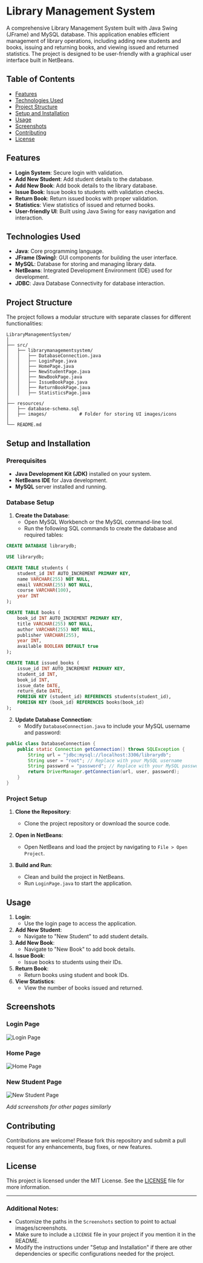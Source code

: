 # Library Management System

A comprehensive Library Management System built with Java Swing (JFrame) and MySQL database. This application enables efficient management of library operations, including adding new students and books, issuing and returning books, and viewing issued and returned statistics. The project is designed to be user-friendly with a graphical user interface built in NetBeans.

## Table of Contents
- [Features](#features)
- [Technologies Used](#technologies-used)
- [Project Structure](#project-structure)
- [Setup and Installation](#setup-and-installation)
- [Usage](#usage)
- [Screenshots](#screenshots)
- [Contributing](#contributing)
- [License](#license)

## Features
- **Login System**: Secure login with validation.
- **Add New Student**: Add student details to the database.
- **Add New Book**: Add book details to the library database.
- **Issue Book**: Issue books to students with validation checks.
- **Return Book**: Return issued books with proper validation.
- **Statistics**: View statistics of issued and returned books.
- **User-friendly UI**: Built using Java Swing for easy navigation and interaction.

## Technologies Used
- **Java**: Core programming language.
- **JFrame (Swing)**: GUI components for building the user interface.
- **MySQL**: Database for storing and managing library data.
- **NetBeans**: Integrated Development Environment (IDE) used for development.
- **JDBC**: Java Database Connectivity for database interaction.

## Project Structure
The project follows a modular structure with separate classes for different functionalities:
```
LibraryManagementSystem/
│
├── src/
│   ├── librarymanagementsystem/
│   │   ├── DatabaseConnection.java
│   │   ├── LoginPage.java
│   │   ├── HomePage.java
│   │   ├── NewStudentPage.java
│   │   ├── NewBookPage.java
│   │   ├── IssueBookPage.java
│   │   ├── ReturnBookPage.java
│   │   ├── StatisticsPage.java
│
├── resources/
│   ├── database-schema.sql
│   ├── images/            # Folder for storing UI images/icons
│
└── README.md
```

## Setup and Installation

### Prerequisites
- **Java Development Kit (JDK)** installed on your system.
- **NetBeans IDE** for Java development.
- **MySQL** server installed and running.
  
### Database Setup
1. **Create the Database**:
   - Open MySQL Workbench or the MySQL command-line tool.
   - Run the following SQL commands to create the database and required tables:

```sql
CREATE DATABASE librarydb;

USE librarydb;

CREATE TABLE students (
    student_id INT AUTO_INCREMENT PRIMARY KEY,
    name VARCHAR(255) NOT NULL,
    email VARCHAR(255) NOT NULL,
    course VARCHAR(100),
    year INT
);

CREATE TABLE books (
    book_id INT AUTO_INCREMENT PRIMARY KEY,
    title VARCHAR(255) NOT NULL,
    author VARCHAR(255) NOT NULL,
    publisher VARCHAR(255),
    year INT,
    available BOOLEAN DEFAULT true
);

CREATE TABLE issued_books (
    issue_id INT AUTO_INCREMENT PRIMARY KEY,
    student_id INT,
    book_id INT,
    issue_date DATE,
    return_date DATE,
    FOREIGN KEY (student_id) REFERENCES students(student_id),
    FOREIGN KEY (book_id) REFERENCES books(book_id)
);
```

2. **Update Database Connection**:
   - Modify `DatabaseConnection.java` to include your MySQL username and password:

```java
public class DatabaseConnection {
    public static Connection getConnection() throws SQLException {
        String url = "jdbc:mysql://localhost:3306/librarydb";
        String user = "root"; // Replace with your MySQL username
        String password = "password"; // Replace with your MySQL password
        return DriverManager.getConnection(url, user, password);
    }
}
```

### Project Setup
1. **Clone the Repository**:
   - Clone the project repository or download the source code.

2. **Open in NetBeans**:
   - Open NetBeans and load the project by navigating to `File > Open Project`.

3. **Build and Run**:
   - Clean and build the project in NetBeans.
   - Run `LoginPage.java` to start the application.

## Usage
1. **Login**:
   - Use the login page to access the application.
2. **Add New Student**:
   - Navigate to "New Student" to add student details.
3. **Add New Book**:
   - Navigate to "New Book" to add book details.
4. **Issue Book**:
   - Issue books to students using their IDs.
5. **Return Book**:
   - Return books using student and book IDs.
6. **View Statistics**:
   - View the number of books issued and returned.

## Screenshots
### Login Page
![Login Page](resources/images/login-page.png)

### Home Page
![Home Page](resources/images/home-page.png)

### New Student Page
![New Student Page](resources/images/new-student-page.png)

*Add screenshots for other pages similarly*

## Contributing
Contributions are welcome! Please fork this repository and submit a pull request for any enhancements, bug fixes, or new features.

## License
This project is licensed under the MIT License. See the [LICENSE](LICENSE) file for more information.

---

### Additional Notes:
- Customize the paths in the `Screenshots` section to point to actual images/screenshots.
- Make sure to include a `LICENSE` file in your project if you mention it in the README.
- Modify the instructions under "Setup and Installation" if there are other dependencies or specific configurations needed for the project.
